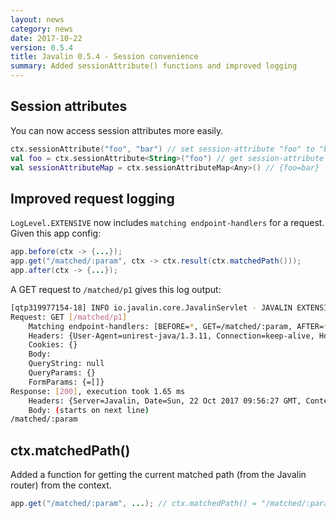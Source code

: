 ```yaml
---
layout: news
category: news
date: 2017-10-22
version: 0.5.4
title: Javalin 0.5.4 - Session convenience
summary: Added sessionAttribute() functions and improved logging
---
```


## Session attributes
You can now access session attributes more easily.

```kotlin
ctx.sessionAttribute("foo", "bar") // set session-attribute "foo" to "bar"
val foo = ctx.sessionAttribute<String>("foo") // get session-attribute "foo" as string
val sessionAttributeMap = ctx.sessionAttributeMap<Any>() // {foo=bar}
```

## Improved request logging

`LogLevel.EXTENSIVE` now includes `matching endpoint-handlers` for a request. Given this app config:

```java
app.before(ctx -> {...});
app.get("/matched/:param", ctx -> ctx.result(ctx.matchedPath()));
app.after(ctx -> {...});
```

A GET request to `/matched/p1` gives this log output:
```bash
[qtp319977154-18] INFO io.javalin.core.JavalinServlet - JAVALIN EXTENSIVE REQUEST LOG (this clones the response, which is an expensive operation):
Request: GET [/matched/p1]
    Matching endpoint-handlers: [BEFORE=*, GET=/matched/:param, AFTER=*]
    Headers: {User-Agent=unirest-java/1.3.11, Connection=keep-alive, Host=localhost:7777, Accept-Encoding=gzip}
    Cookies: {}
    Body:
    QueryString: null
    QueryParams: {}
    FormParams: {=[]}
Response: [200], execution took 1.65 ms
    Headers: {Server=Javalin, Date=Sun, 22 Oct 2017 09:56:27 GMT, Content-Type=text/plain;charset=utf-8}
    Body: (starts on next line)
/matched/:param
```

## ctx.matchedPath()
Added a function for getting the current matched path (from the Javalin router) from the context.
```java
app.get("/matched/:param", ...); // ctx.matchedPath() = "/matched/:param"
```
